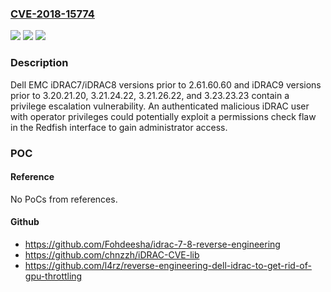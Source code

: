 ### [CVE-2018-15774](https://cve.mitre.org/cgi-bin/cvename.cgi?name=CVE-2018-15774)
![](https://img.shields.io/static/v1?label=Product&message=iDRAC%20&color=blue)
![](https://img.shields.io/static/v1?label=Version&message=iDRAC72.61.60.60%20&color=brighgreen)
![](https://img.shields.io/static/v1?label=Vulnerability&message=Privilege%20escalation%20vulnerability.%20&color=brighgreen)

### Description

Dell EMC iDRAC7/iDRAC8 versions prior to 2.61.60.60 and iDRAC9 versions prior to 3.20.21.20, 3.21.24.22, 3.21.26.22, and 3.23.23.23 contain a privilege escalation vulnerability. An authenticated malicious iDRAC user with operator privileges could potentially exploit a permissions check flaw in the Redfish interface to gain administrator access.

### POC

#### Reference
No PoCs from references.

#### Github
- https://github.com/Fohdeesha/idrac-7-8-reverse-engineering
- https://github.com/chnzzh/iDRAC-CVE-lib
- https://github.com/l4rz/reverse-engineering-dell-idrac-to-get-rid-of-gpu-throttling

